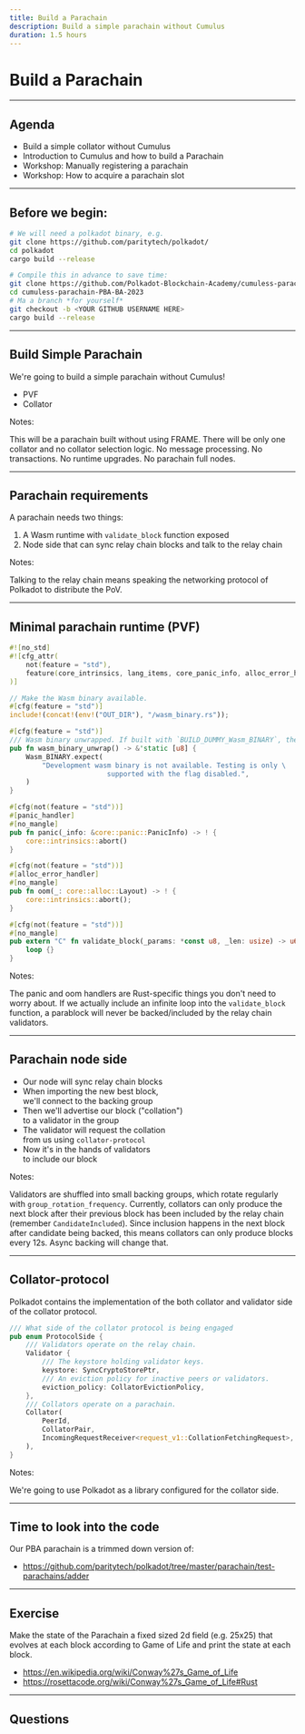 ```yaml
---
title: Build a Parachain
description: Build a simple parachain without Cumulus
duration: 1.5 hours
---
```


# Build a Parachain

---

## Agenda

- Build a simple collator without Cumulus
- Introduction to Cumulus and how to build a Parachain
- Workshop: Manually registering a parachain
- Workshop: How to acquire a parachain slot

---

## Before we begin:

```sh
# We will need a polkadot binary, e.g.
git clone https://github.com/paritytech/polkadot/
cd polkadot
cargo build --release

# Compile this in advance to save time:
git clone https://github.com/Polkadot-Blockchain-Academy/cumuless-parachain-PBA-BA-2023
cd cumuless-parachain-PBA-BA-2023
# Ma a branch *for yourself*
git checkout -b <YOUR GITHUB USERNAME HERE>
cargo build --release
```

---

## Build Simple Parachain

We're going to build a simple parachain without Cumulus!

<pba-flex center>

- PVF
- Collator

<pba-flex>

Notes:

This will be a parachain built without using FRAME.
There will be only one collator and no collator selection logic.
No message processing.
No transactions.
No runtime upgrades.
No parachain full nodes.

---

## Parachain requirements

A parachain needs two things:

<pba-flex center>

1. A Wasm runtime with `validate_block` function exposed
1. Node side that can sync relay chain blocks and talk to the relay chain

<pba-flex>

Notes:

Talking to the relay chain means speaking the networking protocol of Polkadot to distribute the PoV.

---

## Minimal parachain runtime (PVF)

```rust
#![no_std]
#![cfg_attr(
	not(feature = "std"),
	feature(core_intrinsics, lang_items, core_panic_info, alloc_error_handler)
)]

// Make the Wasm binary available.
#[cfg(feature = "std")]
include!(concat!(env!("OUT_DIR"), "/wasm_binary.rs"));

#[cfg(feature = "std")]
/// Wasm binary unwrapped. If built with `BUILD_DUMMY_Wasm_BINARY`, the function panics.
pub fn wasm_binary_unwrap() -> &'static [u8] {
	Wasm_BINARY.expect(
		"Development wasm binary is not available. Testing is only \
						supported with the flag disabled.",
	)
}

#[cfg(not(feature = "std"))]
#[panic_handler]
#[no_mangle]
pub fn panic(_info: &core::panic::PanicInfo) -> ! {
	core::intrinsics::abort()
}

#[cfg(not(feature = "std"))]
#[alloc_error_handler]
#[no_mangle]
pub fn oom(_: core::alloc::Layout) -> ! {
	core::intrinsics::abort();
}

#[cfg(not(feature = "std"))]
#[no_mangle]
pub extern "C" fn validate_block(_params: *const u8, _len: usize) -> u64 {
	loop {}
}
```

Notes:

The panic and oom handlers are Rust-specific things you don't need to worry about.
If we actually include an infinite loop into the `validate_block` function, a parablock will never be backed/included by the relay chain validators.

---

## Parachain node side

<pba-flex center>

- Our node will sync relay chain blocks
- When importing the new best block,<br/>we'll connect to the backing group
- Then we'll advertise our block ("collation")<br/>to a validator in the group
- The validator will request the collation<br/>from us using `collator-protocol`
- Now it's in the hands of validators<br/>to include our block

<pba-flex>

Notes:

Validators are shuffled into small backing groups, which rotate
regularly with `group_rotation_frequency`.
Currently, collators can only produce the next block after their previous
block has been included by the relay chain (remember `CandidateIncluded`).
Since inclusion happens in the next block after candidate being backed,
this means collators can only produce blocks every 12s. Async backing
will change that.

---

## Collator-protocol

Polkadot contains the implementation of the both collator and validator
side of the collator protocol.

```rust
/// What side of the collator protocol is being engaged
pub enum ProtocolSide {
	/// Validators operate on the relay chain.
	Validator {
		/// The keystore holding validator keys.
		keystore: SyncCryptoStorePtr,
		/// An eviction policy for inactive peers or validators.
		eviction_policy: CollatorEvictionPolicy,
	},
	/// Collators operate on a parachain.
	Collator(
		PeerId,
		CollatorPair,
		IncomingRequestReceiver<request_v1::CollationFetchingRequest>,
	),
}
```

Notes:

We're going to use Polkadot as a library configured for the collator side.

---

## Time to look into the code

Our PBA parachain is a trimmed down version of:

- https://github.com/paritytech/polkadot/tree/master/parachain/test-parachains/adder

---

## Exercise

Make the state of the Parachain a fixed sized 2d field (e.g. 25x25) that evolves at each block according to Game of Life and print the state at each block.

- https://en.wikipedia.org/wiki/Conway%27s_Game_of_Life
- https://rosettacode.org/wiki/Conway%27s_Game_of_Life#Rust

---

<!-- .slide: data-background-color="#4A2439" -->

## Questions
